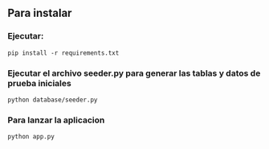 ## Para instalar
### Ejecutar:
    pip install -r requirements.txt

### Ejecutar el archivo seeder.py para generar las tablas y datos de prueba iniciales
    python database/seeder.py

### Para lanzar la aplicacion
    python app.py
    
